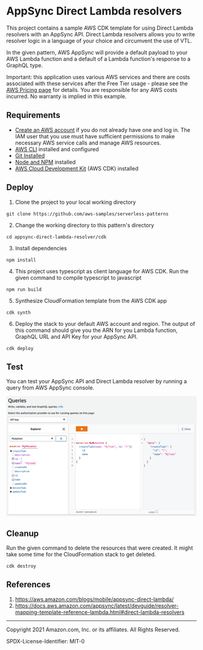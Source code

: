 # AppSync Direct Lambda resolvers

This project contains a sample AWS CDK template for using Direct Lambda resolvers with an AppSync API. Direct Lambda resolvers allows you to write resolver logic in a language of your choice and circumvent the use of VTL.

In the given pattern, AWS AppSync will provide a default payload to your AWS Lambda function and a default of a Lambda function's response to a GraphQL type.

Important: this application uses various AWS services and there are costs associated with these services after the Free Tier usage - please see the [AWS Pricing page](https://aws.amazon.com/pricing/) for details. You are responsible for any AWS costs incurred. No warranty is implied in this example.

## Requirements

* [Create an AWS account](https://portal.aws.amazon.com/gp/aws/developer/registration/index.html) if you do not already have one and log in. The IAM user that you use must have sufficient permissions to make necessary AWS service calls and manage AWS resources.
* [AWS CLI](https://docs.aws.amazon.com/cli/latest/userguide/install-cliv2.html) installed and configured
* [Git Installed](https://git-scm.com/book/en/v2/Getting-Started-Installing-Git)
* [Node and NPM](https://nodejs.org/en/download/) installed
* [AWS Cloud Development Kit](https://docs.aws.amazon.com/cdk/latest/guide/cli.html) (AWS CDK) installed

## Deploy

1. Clone the project to your local working directory
```
git clone https://github.com/aws-samples/serverless-patterns
```

2. Change the working directory to this pattern's directory
```
cd appsync-direct-lambda-resolver/cdk
```

3. Install dependencies
```
npm install
```

4. This project uses typescript as client language for AWS CDK. Run the given command to compile typescript to javascript
```
npm run build
```

5. Synthesize CloudFormation template from the AWS CDK app
```
cdk synth
```

6. Deploy the stack to your default AWS account and region. The output of this command should give you the ARN for you Lambda function, GraphQL URL and API Key for your AppSync API.
```
cdk deploy
```
## Test

You can test your AppSync API and Direct Lambda resolver by running a query from AWS AppSync console.

![](test_query.png)

## Cleanup

Run the given command to delete the resources that were created. It might take some time for the CloudFormation stack to get deleted.
```
cdk destroy
```

## References

1. https://aws.amazon.com/blogs/mobile/appsync-direct-lambda/
2. https://docs.aws.amazon.com/appsync/latest/devguide/resolver-mapping-template-reference-lambda.html#direct-lambda-resolvers

----
Copyright 2021 Amazon.com, Inc. or its affiliates. All Rights Reserved.

SPDX-License-Identifier: MIT-0
